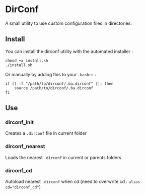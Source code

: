 # DirConf

A small utility to use custom configuration files in directories.

## Install

You can install the dirconf utility with the automated installer :

```
chmod +x install.sh
./install.sh
```

Or manually by adding this to your `.bashrc` :

```
if [[ -f "/path/to/dirconf/.ba.dirconf" ]]; then
    source /path/to/dirconf/.ba.dirconf
fi
```

## Use

### dirconf_init

Creates a `.dirconf` file in current folder

### dirconf_nearest

Loads the nearest `.dirconf` in current or parents folders

### dirconf_cd

Autoload nearest `.dirconf` when cd (need to overwrite cd : `alias cd="dirconf_cd"`)
